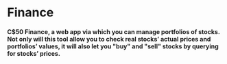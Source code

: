 # Finance

#### C$50 Finance, a web app via which you can manage portfolios of stocks. Not only will this tool allow you to check real stocks’ actual prices and portfolios’ values, it will also let you "buy" and "sell" stocks by querying for stocks’ prices.


